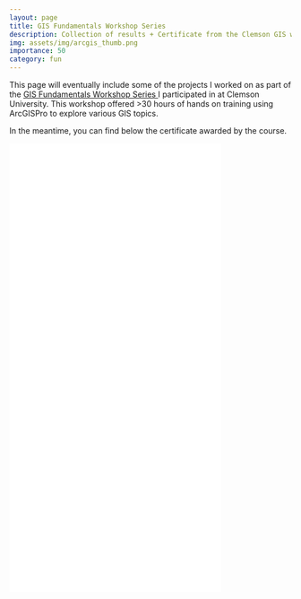 ```yaml
---
layout: page
title: GIS Fundamentals Workshop Series
description: Collection of results + Certificate from the Clemson GIS workshop (ArcGIS Pro)
img: assets/img/arcgis_thumb.png
importance: 50
category: fun
---
```


This page will eventually include some of the projects I worked on as part of the <a href="https://www.clemsongis.org/engineering-and-environmental-gis-s">GIS Fundamentals Workshop Series </a> I participated in at Clemson University. This workshop offered >30 hours of hands on training using ArcGISPro to explore various GIS topics.

In the meantime, you can find below the certificate awarded by the course.


<article class="post-content CV clearfix">
        <embed src="../../assets/pdf/Summer_2023_Certificates_McDaniel.pdf" width="75%" height="800" type="application/pdf" />
</article>
